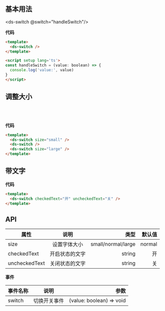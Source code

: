## 基本用法

<ds-switch @switch="handleSwitch"/>

**代码**

```html
<template>
  <ds-switch />
</template>

<script setup lang='ts'>
const handleSwitch = (value: boolean) => {
  console.log('value:', value)
}
</script>
```

## 调整大小

<ds-switch size="small" />
<ds-switch style="margin-left: 30px" />
<ds-switch size="large" style="margin-left: 45px" /> <br><br>

**代码**

```html
<template>
  <ds-switch size="small" />
  <ds-switch />
  <ds-switch size="large" />
</template>
```

## 带文字

<ds-switch checkedText="开" uncheckedText="关" />

**代码**

```html
<template>
  <ds-switch checkedText="开" uncheckedText="关" />
</template>
```

## API

| 属性           | 说明           | 类型  | 默认值  |
| ------------- |:-------------:| -----:| -----: |
| size       | 设置字体大小        | small/normal/large |  normal |
| checkedText| 开启状态的文字        | string |  开 |
| uncheckedText| 关闭状态的文字        | string |  关 |

**事件**

| 事件名称           | 说明           | 参数  |
| -------------     |:-------------:| -----:|
| switch             | 切换开关事件    | (value: boolean) => void |

<script setup>
  import DsSwitch from './components/Switch/index.vue'
</script>